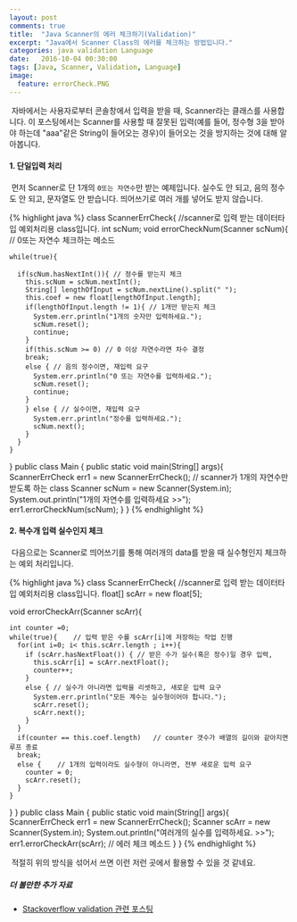 ```yaml
---
layout: post
comments: true
title:  "Java Scanner의 에러 체크하기(Validation)"
excerpt: "Java에서 Scanner Class의 에러를 체크하는 방법입니다."
categories: java validation Language
date:   2016-10-04 00:30:00
tags: [Java, Scanner, Validation, Language]
image:
  feature: errorCheck.PNG
---
```


<p>&nbsp;자바에서는 사용자로부터 콘솔창에서 입력을 받을 때, Scanner라는 클래스를 사용합니다. 이 포스팅에서는 Scanner를 사용할 때 잘못된 입력(예를 들어, 정수형 3을 받아야 하는데 "aaa"같은 String이 들어오는 경우)이 들어오는 것을 방지하는 것에 대해 알아봅니다.</p>

<h4>1. 단일입력 처리</h4>

<p>&nbsp;먼저 Scanner로 단 1개의 <code>0또는 자연수</code>만 받는 예제입니다. 실수도 안 되고, 음의 정수도 안 되고, 문자열도 안 받습니다. 띄어쓰기로 여러 개를 넣어도 받지 않습니다.</p>

{% highlight java %}
class ScannerErrCheck{ //scanner로 입력 받는 데이터타입 예외처리용 class입니다.
  int scNum;
  void errorCheckNum(Scanner scNum){ // 0또는 자연수 체크하는 메소드

    while(true){

      if(scNum.hasNextInt()){ // 정수를 받는지 체크
        this.scNum = scNum.nextInt();
        String[] lengthOfInput = scNum.nextLine().split(" ");
        this.coef = new float[lengthOfInput.length];
        if(lengthOfInput.length != 1){ // 1개만 받는지 체크
          System.err.println("1개의 숫자만 입력하세요.");
          scNum.reset();
          continue;
        }
        if(this.scNum >= 0) // 0 이상 자연수라면 차수 결정
        break;
        else { // 음의 정수이면, 재입력 요구
          System.err.println("0 또는 자연수를 입력하세요.");
          scNum.reset();
          continue;
        }
        } else { // 실수이면, 재입력 요구
          System.err.println("정수를 입력하세요.");				
          scNum.next();
        }
      }
    }
  }
  public class Main {
    public static void main(String[] args){
      ScannerErrCheck err1 = new ScannerErrCheck(); // scanner가 1개의 자연수만 받도록 하는 class
      Scanner scNum = new Scanner(System.in);
      System.out.println("1개의 자연수를 입력하세요 >>");
      err1.errorCheckNum(scNum);
    }
  }
{% endhighlight %}

<h4>2. 복수개 입력 실수인지 체크</h4>

<p>&nbsp;다음으로는 Scanner로 띄어쓰기를 통해 여러개의 data를 받을 때 실수형인지 체크하는 예외 처리입니다.</p>

{% highlight java %}
class ScannerErrCheck{ //scanner로 입력 받는 데이터타입 예외처리용 class입니다.
  float[] scArr = new float[5];

  void errorCheckArr(Scanner scArr){

    int counter =0;
    while(true){ 	// 입력 받은 수를 scArr[i]에 저장하는 작업 진행
      for(int i=0; i< this.scArr.length ; i++){  
        if (scArr.hasNextFloat()) {	// 받은 수가 실수(혹은 정수)일 경우 입력,
          this.scArr[i] = scArr.nextFloat();  
          counter++;
        }
        else { // 실수가 아니라면 입력을 리셋하고, 새로운 입력 요구
          System.err.println("모든 계수는 실수형이어야 합니다.");
          scArr.reset();
          scArr.next();
        }
      }
      if(counter == this.coef.length)	// counter 갯수가 배열의 길이와 같아지면 루프 종료
      break;
      else {	// 1개의 입력이라도 실수형이 아니라면, 전부 새로운 입력 요구
        counter = 0;
        scArr.reset();
      }
    }

  }
}
public class Main {
  public static void main(String[] args){
    ScannerErrCheck err1 = new ScannerErrCheck();
    Scanner scArr = new Scanner(System.in);
    System.out.println("여러개의 실수를 입력하세요. >>");
    err1.errorCheckArr(scArr); // 에러 체크 메소드
  }
}
{% endhighlight %}

<p>&nbsp;적절히 위의 방식을 섞어서 쓰면 이런 저런 곳에서 활용할 수 있을 것 같네요.</p>

<h5>더 볼만한 추가 자료</h5>

<ul>
  <li><a href="http://stackoverflow.com/questions/3059333/validating-input-using-java-util-scanner" target="_blank">Stackoverflow validation 관련 포스팅</a></li>
</ul>
